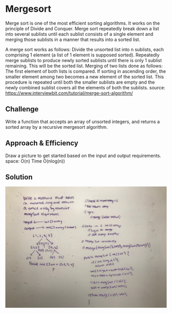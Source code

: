 # Mergesort
<!-- Short summary or background information -->
Merge sort is one of the most efficient sorting algorithms. It works on the principle of Divide and Conquer. Merge sort repeatedly break down a list into several sublists until each sublist consists of a single element and merging those sublists in a manner that results into a sorted list.

A merge sort works as follows:
Divide the unsorted list into n sublists, each comprising 1 element (a list of 1 element is supposed sorted).
Repeatedly merge sublists to produce newly sorted sublists until there is only 1 sublist remaining. This will be the sorted list.
Merging of two lists done as follows:
The first element of both lists is compared. If sorting in ascending order, the smaller element among two becomes a new element of the sorted list. This procedure is repeated until both the smaller sublists are empty and the newly combined sublist covers all the elements of both the sublists.
source: https://www.interviewbit.com/tutorial/merge-sort-algorithm/

## Challenge
<!-- Description of the challenge -->
Write a function that accepts an array of unsorted integers, and returns a sorted array by a recursive mergesort algorithm.


## Approach & Efficiency
<!-- What approach did you take? Why? What is the Big O space/time for this approach? -->
Draw a picture to get started based on the input and output requirements.
space: O(n)
Time O(nlog(n))


## Solution
<!-- Embedded whiteboard image -->
![merge_sort](../assets/img/merge_sort.jpg)